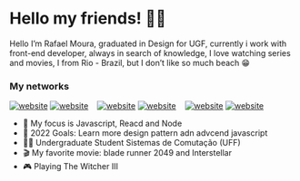 # Hello my friends! 👨‍💻

Hello I’m Rafael Moura, graduated in Design for UGF, currently i work with front-end developer, always in search of knowledge, I love watching series and movies, I from Rio - Brazil, but I don’t like so much beach 😁 


### My networks

[![website](/img/twitter-light.png)](https://twitter.com/rafaelMouraDev)
[![website](./img/twitter-dark.png)](https://twitter.com/rafaelMouraDev)
&nbsp;&nbsp;
[![website](./img/linkedin-light.png)](https://www.linkedin.com/in/rafaelmouradev/)
[![website](./img/linkedin-dark.png)](https://www.linkedin.com/in/rafaelmouradev/)
&nbsp;&nbsp;
[![website](./img/instagram-light.png)](https://www.instagram.com/rafaelmoura.js/)
[![website](./img/instagram-dark.png)](https://www.instagram.com/rafaelmoura.js/)

- 📗 My focus is Javascript, Reacd and Node
- 🌱 2022 Goals: Learn more design pattern adn advcend javascript
- 👨‍🎓 Undergraduate Student Sistemas de Comutação (UFF)
- 🎬 My favorite movie: blade runner 2049 and Interstellar
- 🎮 Playing The Witcher III




